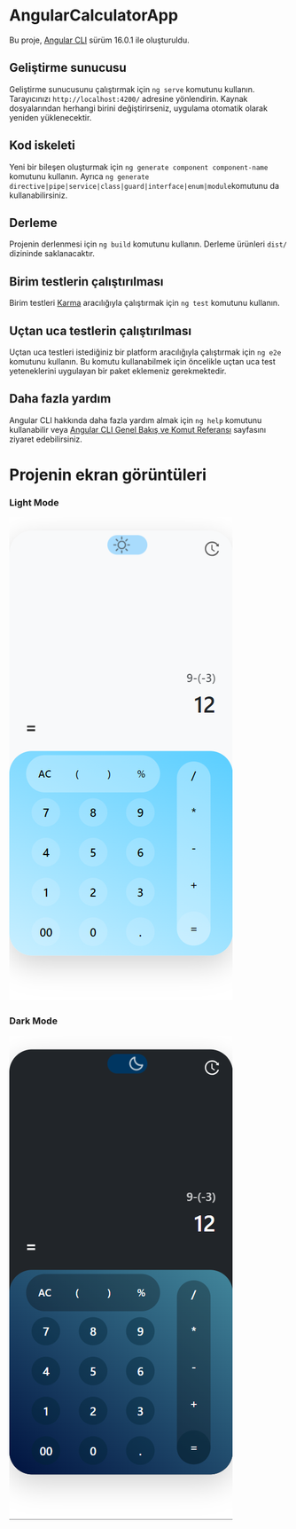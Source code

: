 # AngularCalculatorApp

Bu proje, [Angular CLI](https://github.com/angular/angular-cli) sürüm 16.0.1 ile oluşturuldu.

## Geliştirme sunucusu

Geliştirme sunucusunu çalıştırmak için `ng serve` komutunu kullanın. Tarayıcınızı `http://localhost:4200/` adresine yönlendirin. Kaynak dosyalarından herhangi birini değiştirirseniz, uygulama otomatik olarak yeniden yüklenecektir.

## Kod iskeleti

Yeni bir bileşen oluşturmak için `ng generate component component-name` komutunu kullanın. Ayrıca `ng generate directive|pipe|service|class|guard|interface|enum|module`komutunu da kullanabilirsiniz.

## Derleme

Projenin derlenmesi için `ng build` komutunu kullanın. Derleme ürünleri `dist/` dizininde saklanacaktır.

## Birim testlerin çalıştırılması

Birim testleri [Karma](https://karma-runner.github.io) aracılığıyla çalıştırmak için `ng test` komutunu kullanın.

## Uçtan uca testlerin çalıştırılması

Uçtan uca testleri istediğiniz bir platform aracılığıyla çalıştırmak için `ng e2e` komutunu kullanın. Bu komutu kullanabilmek için öncelikle uçtan uca test yeteneklerini uygulayan bir paket eklemeniz gerekmektedir.

## Daha fazla yardım

Angular CLI hakkında daha fazla yardım almak için `ng help` komutunu kullanabilir veya [Angular CLI Genel Bakış ve Komut Referansı](https://angular.io/cli) sayfasını ziyaret edebilirsiniz.


# Projenin ekran görüntüleri

### Light Mode

![](/src/assets/lightMode.png)

### Dark Mode

![](/src/assets/darkMode.png)
